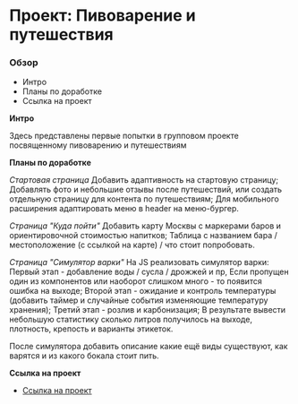 # Проект: Пивоварение и путешествия

### Обзор
* Интро
* Планы по доработке
* Ссылка на проект 

**Интро**

Здесь представлены первые попытки в групповом проекте посвященному пивоварению и путешествиям 

**Планы по доработке**

_Стартовая страница_
Добавить адаптивность на стартовую страницу;
Добавлять фото и небольшие отзывы после путешествий, 
или создать отдельную страницу для контента по путешествиям;
Для мобильного расширения адаптировать меню в header на меню-бургер.

_Страница "Куда пойти"_ 
Добавить карту Москвы с маркерами баров и ориентировочной стоимостью напитков;
Таблица с названием бара / местоположение (с ссылкой на карте) / что стоит попробовать.

_Страница "Симулятор варки"_
На JS реализовать симулятор варки:
Первый этап - добавление воды / сусла / дрожжей и пр,
Если пропущен один из компонентов или наоборот слишком много - то появится ошибка на выходе;
Второй этап - ожидание и контроль температуры (добавить таймер и случайные события изменяющие температуру хранения);
Третий этап - розлив и карбонизация;
В результате вывести небольшую статистику сколько литров получилось на выходе, плотность, крепость и варианты этикеток.

После симулятора добавить описание какие ещё виды существуют, как варятся и из какого бокала стоит пить.

**Ссылка на проект**

* [Ссылка на проект](https://dimdimshishkov.github.io/brewing_start/)

